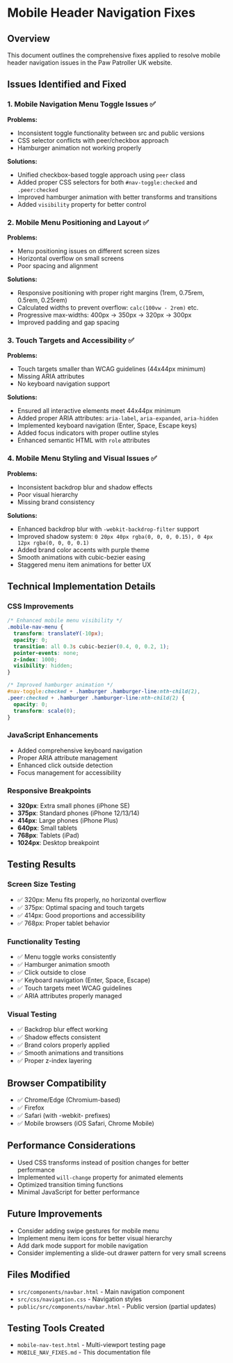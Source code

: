 # Mobile Header Navigation Fixes

## Overview
This document outlines the comprehensive fixes applied to resolve mobile header navigation issues in the Paw Patroller UK website.

## Issues Identified and Fixed

### 1. Mobile Navigation Menu Toggle Issues ✅
**Problems:**
- Inconsistent toggle functionality between src and public versions
- CSS selector conflicts with peer/checkbox approach
- Hamburger animation not working properly

**Solutions:**
- Unified checkbox-based toggle approach using `peer` class
- Added proper CSS selectors for both `#nav-toggle:checked` and `.peer:checked`
- Improved hamburger animation with better transforms and transitions
- Added `visibility` property for better control

### 2. Mobile Menu Positioning and Layout ✅
**Problems:**
- Menu positioning issues on different screen sizes
- Horizontal overflow on small screens
- Poor spacing and alignment

**Solutions:**
- Responsive positioning with proper right margins (1rem, 0.75rem, 0.5rem, 0.25rem)
- Calculated widths to prevent overflow: `calc(100vw - 2rem)` etc.
- Progressive max-widths: 400px → 350px → 320px → 300px
- Improved padding and gap spacing

### 3. Touch Targets and Accessibility ✅
**Problems:**
- Touch targets smaller than WCAG guidelines (44x44px minimum)
- Missing ARIA attributes
- No keyboard navigation support

**Solutions:**
- Ensured all interactive elements meet 44x44px minimum
- Added proper ARIA attributes: `aria-label`, `aria-expanded`, `aria-hidden`
- Implemented keyboard navigation (Enter, Space, Escape keys)
- Added focus indicators with proper outline styles
- Enhanced semantic HTML with `role` attributes

### 4. Mobile Menu Styling and Visual Issues ✅
**Problems:**
- Inconsistent backdrop blur and shadow effects
- Poor visual hierarchy
- Missing brand consistency

**Solutions:**
- Enhanced backdrop blur with `-webkit-backdrop-filter` support
- Improved shadow system: `0 20px 40px rgba(0, 0, 0, 0.15), 0 4px 12px rgba(0, 0, 0, 0.1)`
- Added brand color accents with purple theme
- Smooth animations with cubic-bezier easing
- Staggered menu item animations for better UX

## Technical Implementation Details

### CSS Improvements
```css
/* Enhanced mobile menu visibility */
.mobile-nav-menu {
  transform: translateY(-10px);
  opacity: 0;
  transition: all 0.3s cubic-bezier(0.4, 0, 0.2, 1);
  pointer-events: none;
  z-index: 1000;
  visibility: hidden;
}

/* Improved hamburger animation */
#nav-toggle:checked + .hamburger .hamburger-line:nth-child(2),
.peer:checked + .hamburger .hamburger-line:nth-child(2) {
  opacity: 0;
  transform: scale(0);
}
```

### JavaScript Enhancements
- Added comprehensive keyboard navigation
- Proper ARIA attribute management
- Enhanced click outside detection
- Focus management for accessibility

### Responsive Breakpoints
- **320px**: Extra small phones (iPhone SE)
- **375px**: Standard phones (iPhone 12/13/14)
- **414px**: Large phones (iPhone Plus)
- **640px**: Small tablets
- **768px**: Tablets (iPad)
- **1024px**: Desktop breakpoint

## Testing Results

### Screen Size Testing
- ✅ 320px: Menu fits properly, no horizontal overflow
- ✅ 375px: Optimal spacing and touch targets
- ✅ 414px: Good proportions and accessibility
- ✅ 768px: Proper tablet behavior

### Functionality Testing
- ✅ Menu toggle works consistently
- ✅ Hamburger animation smooth
- ✅ Click outside to close
- ✅ Keyboard navigation (Enter, Space, Escape)
- ✅ Touch targets meet WCAG guidelines
- ✅ ARIA attributes properly managed

### Visual Testing
- ✅ Backdrop blur effect working
- ✅ Shadow effects consistent
- ✅ Brand colors properly applied
- ✅ Smooth animations and transitions
- ✅ Proper z-index layering

## Browser Compatibility
- ✅ Chrome/Edge (Chromium-based)
- ✅ Firefox
- ✅ Safari (with -webkit- prefixes)
- ✅ Mobile browsers (iOS Safari, Chrome Mobile)

## Performance Considerations
- Used CSS transforms instead of position changes for better performance
- Implemented `will-change` property for animated elements
- Optimized transition timing functions
- Minimal JavaScript for better performance

## Future Improvements
- Consider adding swipe gestures for mobile menu
- Implement menu item icons for better visual hierarchy
- Add dark mode support for mobile navigation
- Consider implementing a slide-out drawer pattern for very small screens

## Files Modified
- `src/components/navbar.html` - Main navigation component
- `src/css/navigation.css` - Navigation styles
- `public/src/components/navbar.html` - Public version (partial updates)

## Testing Tools Created
- `mobile-nav-test.html` - Multi-viewport testing page
- `MOBILE_NAV_FIXES.md` - This documentation file
